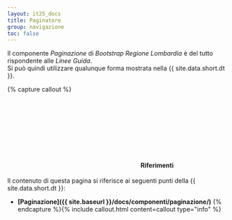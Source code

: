 ```yaml
---
layout: it25_docs
title: Paginatore
group: navigazione
toc: false
---
```


Il componente *Paginazione* di  *Bootstrap Regione Lombardia* è del tutto rispondente alle *Linee Guida*.  
Si può quindi utilizzare qualunque forma mostrata nella {{ site.data.short.dt }}.


{% capture callout %}
####  <svg class="icon icon-info icon-lg"><use xlink:href="{{ site.baseurl }}/dist/svg/sprites.svg#it-info-circle"></use></svg> Riferimenti
Il contenuto di questa pagina si riferisce ai seguenti punti della {{ site.data.short.dt }}:
- **[Paginazione]({{ site.baseurl }}/docs/componenti/paginazione/)**
{% endcapture %}{% include callout.html content=callout type="info" %}
